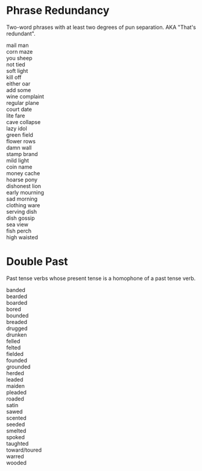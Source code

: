 # Phrase Redundancy
Two-word phrases with at least two degrees of pun separation. AKA "That's redundant".

mail man  
corn maze  
you sheep  
not tied  
soft light  
kill off  
either oar  
add some  
wine complaint  
regular plane  
court date  
lite fare  
cave collapse  
lazy idol  
green field  
flower rows  
damn wall  
stamp brand  
mild light  
coin name  
money cache  
hoarse pony  
dishonest lion  
early mourning  
sad morning  
clothing ware  
serving dish  
dish gossip  
sea view  
fish perch  
high waisted  

# Double Past
Past tense verbs whose present tense is a homophone of a past tense verb.

banded  
bearded  
boarded  
bored  
bounded  
breaded  
drugged  
drunken  
felled  
felted  
fielded  
founded  
grounded  
herded  
leaded  
maiden  
pleaded  
roaded  
satin  
sawed  
scented  
seeded  
smelted  
spoked  
taughted  
toward/toured  
warred  
wooded  

